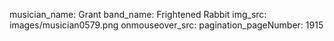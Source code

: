 musician_name: Grant
band_name: Frightened Rabbit
img_src: images/musician0579.png
onmouseover_src: 
pagination_pageNumber: 1915